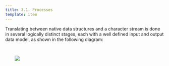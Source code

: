 ```yaml
---
title: 3.1. Processes
template: item
---
```


Translating between native data structures and a character stream is done in several logically distinct stages, each with a well defined input and output data model, as shown in the following diagram:

<img src="(url:'/assets/img/diagram.svg' prefix:'project')" style="padding: 30px;">
